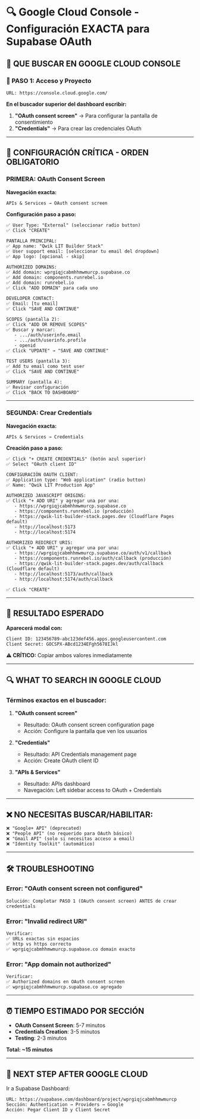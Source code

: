 # 🔍 Google Cloud Console - Configuración EXACTA para Supabase OAuth

## 🎯 **QUE BUSCAR EN GOOGLE CLOUD CONSOLE**

### **📍 PASO 1: Acceso y Proyecto**
```
URL: https://console.cloud.google.com/
```

**En el buscador superior del dashboard escribir:**
1. **"OAuth consent screen"** → Para configurar la pantalla de consentimiento
2. **"Credentials"** → Para crear las credenciales OAuth

---

## 🚨 **CONFIGURACIÓN CRÍTICA - ORDEN OBLIGATORIO**

### **PRIMERA: OAuth Consent Screen**

**Navegación exacta:**
```
APIs & Services → OAuth consent screen
```

**Configuración paso a paso:**
```
✅ User Type: "External" (seleccionar radio button)
✅ Click "CREATE"

PANTALLA PRINCIPAL:
✅ App name: "Qwik LIT Builder Stack"
✅ User support email: [seleccionar tu email del dropdown]
✅ App logo: [opcional - skip]

AUTHORIZED DOMAINS:
✅ Add domain: wprgiqjcabmhhmwmurcp.supabase.co
✅ Add domain: components.runrebel.io
✅ Add domain: runrebel.io
✅ Click "ADD DOMAIN" para cada uno

DEVELOPER CONTACT:
✅ Email: [tu email]
✅ Click "SAVE AND CONTINUE"

SCOPES (pantalla 2):
✅ Click "ADD OR REMOVE SCOPES"
✅ Buscar y marcar:
   - .../auth/userinfo.email
   - .../auth/userinfo.profile
   - openid
✅ Click "UPDATE" → "SAVE AND CONTINUE"

TEST USERS (pantalla 3):
✅ Add tu email como test user
✅ Click "SAVE AND CONTINUE"

SUMMARY (pantalla 4):
✅ Revisar configuración
✅ Click "BACK TO DASHBOARD"
```

---

### **SEGUNDA: Crear Credentials**

**Navegación exacta:**
```
APIs & Services → Credentials
```

**Creación paso a paso:**
```
✅ Click "+ CREATE CREDENTIALS" (botón azul superior)
✅ Select "OAuth client ID"

CONFIGURACIÓN OAUTH CLIENT:
✅ Application type: "Web application" (radio button)
✅ Name: "Qwik LIT Production App"

AUTHORIZED JAVASCRIPT ORIGINS:
✅ Click "+ ADD URI" y agregar una por una:
   - https://wprgiqjcabmhhmwmurcp.supabase.co
   - https://components.runrebel.io (producción)
   - https://qwik-lit-builder-stack.pages.dev (Cloudflare Pages default)
   - http://localhost:5173  
   - http://localhost:5174

AUTHORIZED REDIRECT URIS:
✅ Click "+ ADD URI" y agregar una por una:
   - https://wprgiqjcabmhhmwmurcp.supabase.co/auth/v1/callback
   - https://components.runrebel.io/auth/callback (producción)
   - https://qwik-lit-builder-stack.pages.dev/auth/callback (Cloudflare default)
   - http://localhost:5173/auth/callback
   - http://localhost:5174/auth/callback

✅ Click "CREATE"
```

---

## 🎯 **RESULTADO ESPERADO**

**Aparecerá modal con:**
```
Client ID: 123456789-abc123def456.apps.googleusercontent.com
Client Secret: GOCSPX-ABcd1234EFgh5678IJkl
```

**⚠️ CRÍTICO:** Copiar ambos valores inmediatamente

---

## 🔍 **WHAT TO SEARCH IN GOOGLE CLOUD**

### **Términos exactos en el buscador:**

1. **"OAuth consent screen"**
   - Resultado: OAuth consent screen configuration page
   - Acción: Configure la pantalla que ven los usuarios

2. **"Credentials"** 
   - Resultado: API Credentials management page
   - Acción: Create OAuth client ID

3. **"APIs & Services"**
   - Resultado: APIs dashboard
   - Navegación: Left sidebar access to OAuth + Credentials

---

## ❌ **NO NECESITAS BUSCAR/HABILITAR:**

```
❌ "Google+ API" (deprecated)
❌ "People API" (no requerido para OAuth básico)
❌ "Gmail API" (solo si necesitas acceso a email)
❌ "Identity Toolkit" (automático)
```

---

## 🛠️ **TROUBLESHOOTING**

### **Error: "OAuth consent screen not configured"**
```
Solución: Completar PASO 1 (OAuth consent screen) ANTES de crear credentials
```

### **Error: "Invalid redirect URI"**
```
Verificar:
✅ URLs exactas sin espacios
✅ http vs https correcto
✅ wprgiqjcabmhhmwmurcp.supabase.co domain exacto
```

### **Error: "App domain not authorized"**
```
Verificar:
✅ Authorized domains en OAuth consent screen
✅ wprgiqjcabmhhmwmurcp.supabase.co agregado
```

---

## ⏰ **TIEMPO ESTIMADO POR SECCIÓN**

- **OAuth Consent Screen**: 5-7 minutos
- **Credentials Creation**: 3-5 minutos
- **Testing**: 2-3 minutos

**Total: ~15 minutos**

---

## 🎯 **NEXT STEP AFTER GOOGLE CLOUD**

Ir a Supabase Dashboard:
```
URL: https://supabase.com/dashboard/project/wprgiqjcabmhhmwmurcp
Sección: Authentication → Providers → Google
Acción: Pegar Client ID y Client Secret
```